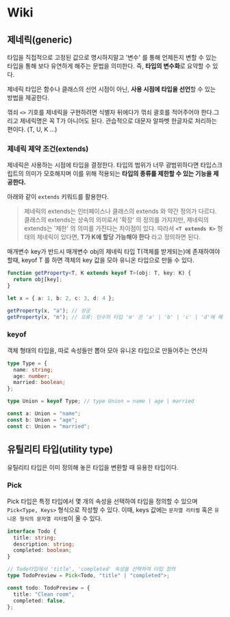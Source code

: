 # Wiki

## 제네릭(generic)

타입을 직접적으로 고정된 값으로 명시하지말고 '변수' 를 통해 언제든지 변할 수 있는 타입을 통해 보다 유연하게 해주는 문법을 의미한다. 즉, **타입의 변수화**로 요약할 수 있다.

제네릭 타입은 함수나 클래스의 선언 시점이 아닌, **사용 시점에 타입을 선언**할 수 있는 방법을 제공한다.

꺾쇠 `<>` 기호를 제네릭을 구현하려면 식별자 뒤에다가 꺾쇠 괄호를 적어주어야 한다.그리고 제네릭명은 꼭 T가 아니어도 된다. 관습적으로 대문자 알파벳 한글자로 처리하는 편이다. (T, U, K ...)

### 제네릭 제약 조건(extends)

제네릭은 사용하는 시점에 타입을 결정한다. 타입의 범위가 너무 광범위하다면 타입스크립트의 의미가 모호해지며 이를 위해 적용되는 **타입의 종류를 제한할 수 있는 기능을 제공한다.**

아래와 같이 `extends` 키워드를 활용한다.

> 제네릭의 extends는 인터페이스나 클래스의 extends 와 약간 정의가 다르다.
> 클래스의 extends는 상속의 의미로서 '확장' 의 정의를 가지지만, 제네릭의 extends는 '제한' 의 의미를 가진다는 차이점이 있다.
> 따라서 **`<T extends K>`** 형태의 제네릭이 있다면, **T가 K에 할당 가능해야 한다** 라고 정의하면 된다.

매개변수 key가 반드시 매개변수 obj의 제네릭 타입 T(객체를 받게되는)에 존재하여야 할때, keyof T 를 하면 객체의 key 값을 모아 유니온 타입으로 만들 수 있다.

```typescript
function getProperty<T, K extends keyof T>(obj: T, key: K) {
  return obj[key];
}

let x = { a: 1, b: 2, c: 3, d: 4 };

getProperty(x, "a"); // 성공
getProperty(x, "m"); // 오류: 인수의 타입 'm' 은 'a' | 'b' | 'c' | 'd'에 해당되지 않음.
```

### keyof

객체 형태의 타입을, 따로 속성들만 뽑아 모아 유니온 타입으로 만들어주는 연산자

```typescript
type Type = {
  name: string;
  age: number;
  married: boolean;
};

type Union = keyof Type; // type Union = name | age | married

const a: Union = "name";
const b: Union = "age";
const c: Union = "married";
```

## 유틸리티 타입(utility type)

유틸리티 타입은 이미 정의해 놓은 타입을 변환할 때 유용한 타입이다.

### Pick

Pick 타입은 특정 타입에서 몇 개의 속성을 선택하여 타입을 정의할 수 있으며 `Pick<Type, Keys>` 형식으로 작성할 수 있다. 이때, keys 값에는 `문자열 리터럴` 혹은 `유니온 형식의 문자열 리터럴`이 올 수 있다.

```typescript
interface Todo {
  title: string;
  description: string;
  completed: boolean;
}

// Todo타입에서 'title', 'completed' 속성을 선택하여 타입 정의
type TodoPreview = Pick<Todo, "title" | "completed">;

const todo: TodoPreview = {
  title: "Clean room",
  completed: false,
};
```
